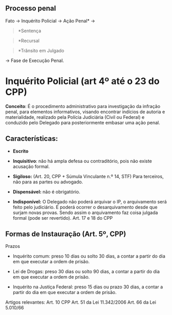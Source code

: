 ## Processo penal

Fato -> Inquérito Policial -> Ação Penal\* ->

> \*Sentença

> \*Recursal

> \*Trânsito em Julgado

-> Fase de Execução Penal.

# Inquérito Policial (art 4º até o 23 do CPP)

**Conceito**: É o procedimento administrativo para investigação da infração penal, para elementos informativos, visando encontrar indícios de autoria e materialidade, realizado pela Polícia Judiciária (Civil ou Federal) e conduzido pelo Delegado para posteriormente embasar uma ação penal.

## Características:

- **Escrito**

- **Inquisitivo**: não há ampla defesa ou contraditório, pois não existe acusação formal.

- **Sigiloso:** (Art. 20, CPP + Súmula Vinculante n.º 14, STF) Para terceiros, não para as partes ou advogado.

- **Dispensável:** não é obrigatório.

- **Indisponível:** O Delegado não poderá arquivar o IP, o arquivamento será feito pelo judiciário. E poderá ocorrer o desarquivamento desde que surjam novas provas. Sendo assim o arquivamento faz coisa julgada formal (pode ser revertido). Art. 17 e 18 do CPP

## Formas de Instauração (Art. 5º, CPP)

Prazos

- Inquérito comum: preso 10 dias ou solto 30 dias, a contar a partir do dia em que executar a ordem de prisão.

- Lei de Drogas: preso 30 dias ou solto 90 dias, a contar a partir do dia em que executar a ordem de prisão.

- Inquérito na Justiça Federal: preso 15 dias ou prazo 30 dias, a contar a partir do dia em que executar a ordem de prisão.

Artigos relevantes:
Art. 10 CPP
Art. 51 da Lei 11.342/2006
Art. 66 da Lei 5.010/66
